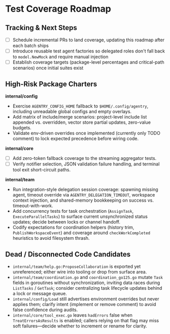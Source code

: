# Test Coverage Roadmap

## Tracking & Next Steps
- [ ] Schedule incremental PRs to land coverage, updating this roadmap after each batch ships
- [ ] Introduce reusable test agent factories so delegated roles don't fall back to `model.NewMock` and require manual injection
- [ ] Establish coverage targets (package-level percentages and critical-path scenarios) once initial suites exist

## High-Risk Package Charters

**internal/config**
- Exercise `AGENTRY_CONFIG_HOME` fallback to `$HOME/.config/agentry`, including unreadable global configs and empty overlays.
- Add matrix of include/merge scenarios: project-level include list appended vs. overridden, vector store partial updates, zero-value budgets.
- Validate env-driven overrides once implemented (currently only TODO comment) to lock expected precedence before wiring code.

**internal/core**
- [ ] Add zero-token fallback coverage to the streaming aggregator tests.
- [ ] Verify notifier selection, JSON validation failure handling, and terminal tool exit short-circuit paths.

**internal/team**
- Run integration-style delegation session coverage: spawning missing agent, timeout override via `AGENTRY_DELEGATION_TIMEOUT`, workspace context injection, and shared-memory bookkeeping on success vs. timeout-with-work.
- Add concurrency tests for task orchestration (`AssignTask`, `ExecuteParallelTasks`) to surface current unsynchronized status updates; decide between locks or channel handoff.
- Codify expectations for coordination helpers (history trim, `PublishWorkspaceEvent`) and coverage around `checkWorkCompleted` heuristics to avoid filesystem thrash.

## Dead / Disconnected Code Candidates
- `internal/team/help.go:ProposeCollaboration` is exported yet unreferenced; either wire into tooling or drop from surface area.
- `internal/team/coordination.go` and `coordination_go125.go` mutate `Task` fields in goroutines without synchronization, inviting data races during `ListTasks` / `GetTask`; consider centralizing task lifecycle updates behind a lock or message queue.
- `internal/config/Load` still advertises environment overrides but never applies them; clarify intent (implement or remove comment) to avoid false confidence during audits.
- `internal/core/tool_exec.go` leaves `hadErrors` false when `TreatErrorsAsResults` is enabled; callers relying on that flag may miss soft failures—decide whether to increment or rename for clarity.
